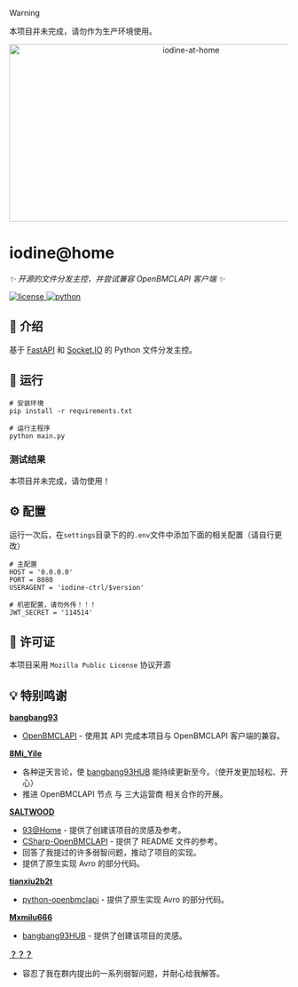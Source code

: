 > [!WARNING]
> 本项目并未完成，请勿作为生产环境使用。

<div align="center">
    <img src="https://socialify.git.ci/Zero-Octagon/iodine-at-home/image?description=1&language=1&name=1&owner=1&theme=Auto" alt="iodine-at-home" width="640" height="320" />
</div>



# iodine@home

_✨ 开源的文件分发主控，并尝试兼容 OpenBMCLAPI 客户端 ✨_

<a href="./LICENSE">
    <img src="https://img.shields.io/github/license/Zero-Octagon/iodine-at-home.svg" alt="license">
</a>
<a href="https://www.python.org/downloads/">
    <img src="https://img.shields.io/badge/python-3.9+-blue.svg" alt="python">
</a>

## 📖 介绍

基于 [FastAPI](https://fastapi.tiangolo.com/zh/) 和 [Socket.IO](https://socket.io/) 的 Python 文件分发主控。

## 🎉 运行

```shell
# 安装环境
pip install -r requirements.txt
 
# 运行主程序
python main.py
```

### 测试结果
本项目并未完成，请勿使用！

## ⚙️ 配置

运行一次后，在`settings`目录下的的`.env`文件中添加下面的相关配置（请自行更改）

```
# 主配置
HOST = '0.0.0.0'
PORT = 8080
USERAGENT = 'iodine-ctrl/$version'

# 机密配置，请勿外传！！！
JWT_SECRET = '114514'
```

## 📖 许可证
本项目采用 `Mozilla Public License` 协议开源

## 💡 特别鸣谢

[**bangbang93**](https://github.com/bangbang93)
- [OpenBMCLAPI](https://qm.qq.com/q/2OfvVrAwVG) - 使用其 API 完成本项目与 OpenBMCLAPI 客户端的兼容。

[**8Mi_Yile**](https://github.com/8MiYile)
- 各种逆天言论，使 [bangbang93HUB](https://github.com/Mxmilu666/bangbang93HUB) 能持续更新至今。（使开发更加轻松、开心）
- 推进 OpenBMCLAPI 节点 与 三大运营商 相关合作的开展。

[**SALTWOOD**](https://github.com/SALTWOOD)
- [93@Home](https://github.com/SaltWood-Studio/Open93AtHome) - 提供了创建该项目的灵感及参考。
- [CSharp-OpenBMCLAPI](https://github.com/SaltWood-Studio/CSharp-OpenBMCLAPI) - 提供了 README 文件的参考。
- 回答了我提过的许多弱智问题，推动了项目的实现。
- 提供了原生实现 Avro 的部分代码。

[**tianxiu2b2t**](https://github.com/tianxiu2b2t)
- [python-openbmclapi](https://github.com/TTB-Network/python-openbmclapi) - 提供了原生实现 Avro 的部分代码。

[**Mxmilu666**](https://github.com/Mxmilu666)
- [bangbang93HUB](https://github.com/Mxmilu666/bangbang93HUB) - 提供了创建该项目的灵感。

[**？？？**](https://qm.qq.com/q/2OfvVrAwVG)
- 容忍了我在群内提出的一系列弱智问题，并耐心给我解答。